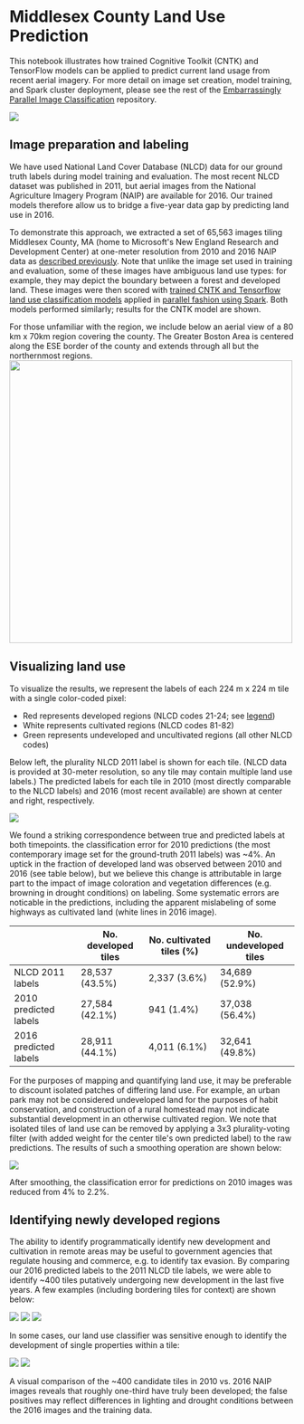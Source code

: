 # Middlesex County Land Use Prediction

This notebook illustrates how trained Cognitive Toolkit (CNTK) and TensorFlow models can be applied to predict current land usage from recent aerial imagery. For more detail on image set creation, model training, and Spark cluster deployment, please see the rest of the [Embarrassingly Parallel Image Classification](https://github.com/Azure/Embarrassingly-Parallel-Image-Classification) repository.

<img src="./img/data_overview/middlesex_ma.png" />

## Image preparation and labeling

We have used National Land Cover Database (NLCD) data for our ground truth labels during model training and evaluation. The most recent NLCD dataset was published in 2011, but aerial images from the National Agriculture Imagery Program (NAIP) are available for 2016. Our trained models therefore allow us to bridge a five-year data gap by predicting land use in 2016.

To demonstrate this approach, we extracted a set of 65,563 images tiling Middlesex County, MA (home to Microsoft's New England Research and Development Center) at one-meter resolution from 2010 and 2016 NAIP data as [described previously](https://github.com/Azure/Embarrassingly-Parallel-Image-Classification/blob/master/image_set_preparation.ipynb). Note that unlike the image set used in training and evaluation, some of these images have ambiguous land use types: for example, they may depict the boundary between a forest and developed land. These images were then scored with [trained CNTK and Tensorflow land use classification models](https://github.com/Azure/Embarrassingly-Parallel-Image-Classification/blob/master/model_training.ipynb) applied in [parallel fashion using Spark](https://github.com/Azure/Embarrassingly-Parallel-Image-Classification/blob/master/scoring_on_spark.ipynb). Both models performed similarly; results for the CNTK model are shown.

For those unfamiliar with the region, we include below an aerial view of a 80 km x 70km region covering the county. The Greater Boston Area is centered along the ESE border of the county and extends through all but the northernmost regions.
<img src="./img/data_overview/mediumnaip_white.png" width="500px" />

## Visualizing land use

To visualize the results, we represent the labels of each 224 m x 224 m tile with a single color-coded pixel:
- Red represents developed regions (NLCD codes 21-24; see [legend](https://www.mrlc.gov/nlcd11_leg.php))
- White represents cultivated regions (NLCD codes 81-82)
- Green represents undeveloped and uncultivated regions (all other NLCD codes)

Below left, the plurality NLCD 2011 label is shown for each tile. (NLCD data is provided at 30-meter resolution, so any tile may contain multiple land use labels.) The predicted labels for each tile in 2010 (most directly comparable to the NLCD labels) and 2016 (most recent available) are shown at center and right, respectively.

<img src="./img/middlesex/true_and_predicted_labels.png"/>

We found a striking correspondence between true and predicted labels at both timepoints. the classification error for 2010 predictions (the most contemporary image set for the ground-truth 2011 labels) was ~4%. An uptick in the fraction of developed land was observed between 2010 and 2016 (see table below), but we believe this change is attributable in large part to the impact of image coloration and vegetation differences (e.g. browning in drought conditions) on labeling. Some systematic errors are noticable in the predictions, including the apparent mislabeling of some highways as cultivated land (white lines in 2016 image).

|   	|No. developed tiles   	|No. cultivated tiles (%)   	|No. undeveloped tiles  	|
|---	|---	|---	|---	|
|NLCD 2011 labels   	|28,537 (43.5%)   	|2,337 (3.6%)   	|34,689 (52.9%)   	|
|2010 predicted labels   	|27,584 (42.1%)   	|941 (1.4%)   	|37,038 (56.4%)   	|
|2016 predicted labels   	|28,911 (44.1%)   	|4,011 (6.1%)   	|32,641 (49.8%)   	|

For the purposes of mapping and quantifying land use, it may be preferable to discount isolated patches of differing land use. For example, an urban park may not be considered undeveloped land for the purposes of habit conservation, and construction of a rural homestead may not indicate substantial development in an otherwise cultivated region. We note that isolated tiles of land use can be removed by applying a 3x3 plurality-voting filter (with added weight for the center tile's own predicted label) to the raw predictions. The results of such a smoothing operation are shown below:

<img src="./img/middlesex/true_and_predicted_labels_smoothened.png"/>

After smoothing, the classification error for predictions on 2010 images was reduced from 4% to 2.2%.

## Identifying newly developed regions

The ability to identify programmatically identify new development and cultivation in remote areas may be useful to government agencies that regulate housing and commerce, e.g. to identify tax evasion. By comparing our 2016 predicted labels to the 2011 NLCD tile labels, we were able to identify ~400 tiles putatively undergoing new development in the last five years. A few examples (including bordering tiles for context) are shown below:

<img src="./img/middlesex/33308.png"/>
<img src="./img/middlesex/36083.png"/>
<img src="./img/middlesex/47331.png"/>

In some cases, our land use classifier was sensitive enough to identify the development of single properties within a tile:

<img src="./img/middlesex/20655.png"/>
<img src="./img/middlesex/37002.png"/>

A visual comparison of the ~400 candidate tiles in 2010 vs. 2016 NAIP images reveals that roughly one-third have truly been developed; the false positives may reflect differences in lighting and drought conditions between the 2016 images and the training data.